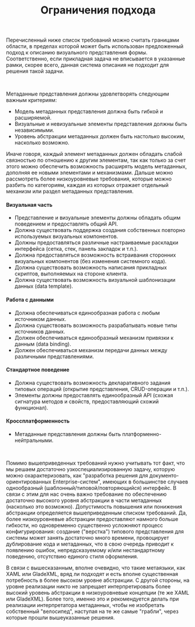 ﻿---
layout: default
title: Ограничения подхода
position: 6
categories: 
tags: 
---

Перечисленный ниже список требований можно считать границами области, в пределах которой может быть использован предложенный подход к описанию визуального представления формы. Соответственно, если прикладная задача не вписывается в указанные рамки, скорее всего, данная система описания не подходит для решения такой задачи.

   

Метаданные представления должны удовлетворять следующим важным критериям:

* Модель метаданных представления должна быть гибкой и расширяемой.
* Визуальные и невизуальные элементы представления должны быть независимыми.
* Уровень абстракции метаданных должен быть настолько высоким, насколько возможно.

Иначе говоря, каждый элемент метаданных должен обладать слабой связностью по отношению к другим элементам, так как только за счет этого можно обеспечить возможность расширять модель метаданных, дополняя ее новыми элементами и механизмами. Дальше можно рассмотреть более низкоуровневые требования, которые можно разбить по категориям, каждая из которых отражает отдельный механизм или раздел метаданных представления.

#### Визуальная часть

* Представление и визуальные элементы должны обладать общим поведением и предоставлять общий API.
* Должна существовать поддержка создания собственных повторно используемых визуальных компонентов.
* Должны предоставляться различные настраиваемые раскладки интерфейса (сетка, стек, панель закладок и т.п.).
* Должна предоставляться возможность встраивания сторонних визуальных компонентов (без изменения системного кода).
* Должна существовать возможность написания прикладных скриптов, выполняемых на стороне клиента.
* Должна существовать возможность визуальной шаблонизации данных (data template).

#### Работа с данными

* Должна обеспечиваться единообразная работа с любым источником данных.
* Должна существовать возможность разрабатывать новые типы источников данных.
* Должен обеспечиваться единообразный механизм привязки к данным (data binding).
* Должен обеспечиваться механизм передачи данных между различными представлениями.

#### Стандартное поведение

* Должна существовать возможность декларативного задания типовых операций (открытие представления, CRUD-операции и т.п.).
* Элементы должны предоставлять единообразный API (схожая сигнатура методов и свойств, предоставляющий схожий функционал).

#### Кроссплатформенность

* Метаданные представления должны быть платформенно-нейтральными.

 

Помимо вышеприведенных требований нужно учитывать тот факт, что мы решаем достаточно узкоспециализированную задачу, которую можно охарактеризовать, как "разработка решения для документо-ориентированных Enterprise-систем", имеющих в большинстве случаев однообразный (шаблонный/типовой/повторяющийся) интерфейс. В связи с этим для нас очень важно требование по обеспечению достаточно высокого уровня абстракции в части метаданных (насколько это возможно). Допустимость повышения или понижения абстракции определяется вышеприведенным списком требований. Да, более низкоуровневые абстракции предоставляют намного больше гибкости, но одновременно существенно усложняют процесс конфигурирования: создание ("верстка") типового представления для системы может занять достаточно много времени, провоцирует дублирование кода и метаданных, что в свою очередь приводит к появлению ошибок, непредсказуемому и/или нестандартному поведению, отсутствию единого стиля оформления.

В связи с вышесказанным, вполне очевидно, что такие метаязыки, как XAML или GladeXML, вряд ли подходят и есть вполне существенная потребность в более высоком уровне абстракции. С другой стороны, на уровне реализации никто не запрещает интерпретировать более высокий уровень абстракции в низкоуровневые концепции (те же XAML или GladeXML). Более того, именно это и рекомендуется делать при реализации интерпретатора метаданных, чтобы не изобретать собственный "велосипед", наступая на те же самые "грабли", через которые прошли вышеуказанные решения.

